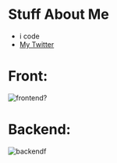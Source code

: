 # Stuff About Me
- i code
- [My Twitter](https://links.foxdev.ml/twitter)

# Front:
![frontend?](https://skillicons.dev/icons?i=html,sass,css,react,php,vue)
  
# Backend:
![backendf](https://skillicons.dev/icons?i=mongodb,typescript,javascript,python,java,lua)
